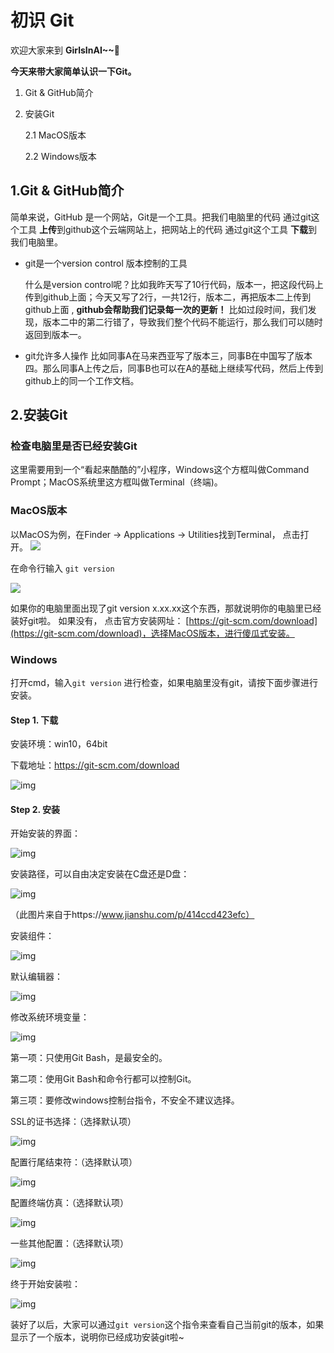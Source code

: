 # 初识 Git

欢迎大家来到 **GirlsInAI~~**👏 

**今天来带大家简单认识一下Git。**

1. Git & GitHub简介

2. 安装Git

   2.1 MacOS版本

   2.2 Windows版本



## 1.Git & GitHub简介
简单来说，GitHub 是一个网站，Git是一个工具。把我们电脑里的代码 通过git这个工具 **上传**到github这个云端网站上，把网站上的代码 通过git这个工具 **下载**到我们电脑里。  

- git是一个version control 版本控制的工具  

  什么是version control呢？比如我昨天写了10行代码，版本一，把这段代码上传到github上面；今天又写了2行，一共12行，版本二，再把版本二上传到github上面 , **github会帮助我们记录每一次的更新！** 比如过段时间，我们发现，版本二中的第二行错了，导致我们整个代码不能运行，那么我们可以随时返回到版本一。

- git允许多人操作
  比如同事A在马来西亚写了版本三，同事B在中国写了版本四。那么同事A上传之后，同事B也可以在A的基础上继续写代码，然后上传到github上的同一个工作文档。 



## 2.安装Git  
### 检查电脑里是否已经安装Git

这里需要用到一个“看起来酷酷的”小程序，Windows这个方框叫做Command Prompt；MacOS系统里这方框叫做Terminal（终端)。

### MacOS版本  
以MacOS为例，在Finder -> Applications -> Utilities找到Terminal， 点击打开。
![](https://github.com/YZHANG1270/Girls-In-AI/blob/master/others/pics/git/install/IMG_0729.jpg?raw=true)  

在命令行输入 `git version` 

![](https://github.com/YZHANG1270/Girls-In-AI/blob/master/others/pics/git/install/2.png?raw=true)  

如果你的电脑里面出现了git version x.xx.xx这个东西，那就说明你的电脑里已经装好git啦。
如果没有， 点击官方安装网址： [https://git-scm.com/download](https://git-scm.com/download)，选择MacOS版本，进行傻瓜式安装。



### Windows

打开cmd，输入`git version` 进行检查，如果电脑里没有git，请按下面步骤进行安装。

#### Step 1. 下载

安装环境：win10，64bit

下载地址：https://git-scm.com/download

![img](http://img.xiumi.us/xmi/ua/139aW/i/f225b8288d096329b25a60f7e930df1b-sz_146323.png)



#### Step 2. 安装

开始安装的界面：

![img](http://img.xiumi.us/xmi/ua/139aW/i/826f005671bf8f0d45cbdaf8885616ea-sz_32280.png)



安装路径，可以自由决定安装在C盘还是D盘：

![img](http://img.xiumi.us/xmi/ua/139aW/i/87475b7cf6d399f7b5b074de91355e41-sz_20897.png)

（此图片来自于https://www.jianshu.com/p/414ccd423efc）

安装组件：

![img](http://img.xiumi.us/xmi/ua/139aW/i/e2faf35e66f1c8158c0ba41f0c312731-sz_30074.png)



默认编辑器：

![img](http://img.xiumi.us/xmi/ua/139aW/i/078ebd0d4265bd63b59080f319a7399d-sz_31988.png)

修改系统环境变量：

![img](http://img.xiumi.us/xmi/ua/139aW/i/5c35c875c0f49c74a69332e615fba277-sz_36098.png)



第一项：只使用Git Bash，是最安全的。

第二项：使用Git Bash和命令行都可以控制Git。

第三项：要修改windows控制台指令，不安全不建议选择。



SSL的证书选择：（选择默认项）

![img](http://img.xiumi.us/xmi/ua/139aW/i/b5a45c1caa3a6b651b281099a98ed535-sz_26219.png)



配置行尾结束符：（选择默认项）

![img](http://img.xiumi.us/xmi/ua/139aW/i/e808739f1fc9b75526733850f0355d6b-sz_36794.png)



配置终端仿真：（选择默认项）

![img](http://img.xiumi.us/xmi/ua/139aW/i/3aa4d2a9e47359ef2a0e8d930d591bb7-sz_36745.png)



一些其他配置：（选择默认项）

![img](http://img.xiumi.us/xmi/ua/139aW/i/9e0652cfb056f7ea11a75cd94d713937-sz_35557.png)



终于开始安装啦：

![img](http://img.xiumi.us/xmi/ua/139aW/i/dfc8e1a420b0330904a3c30840bc5fda-sz_15506.png)

装好了以后，大家可以通过`git version`这个指令来查看自己当前git的版本，如果显示了一个版本，说明你已经成功安装git啦~
